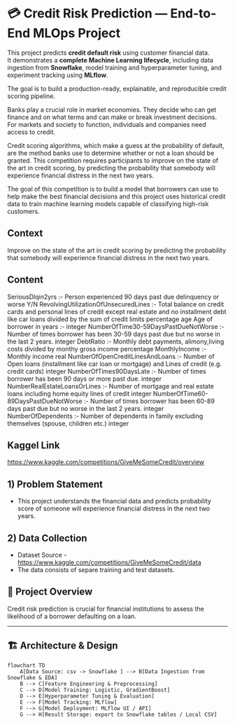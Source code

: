 # 💳 Credit Risk Prediction — End-to-End MLOps Project

This project predicts **credit default risk** using customer financial data.  
It demonstrates a **complete Machine Learning lifecycle**, including data ingestion from **Snowflake**, model training and hyperparameter tuning, and experiment tracking using **MLflow**.  

The goal is to build a production-ready, explainable, and reproducible credit scoring pipeline.

Banks play a crucial role in market economies. They decide who can get finance and on what terms and can make or break investment decisions. For markets and society to function, individuals and companies need access to credit. 

Credit scoring algorithms, which make a guess at the probability of default, are the method banks use to determine whether or not a loan should be granted. This competition requires participants to improve on the state of the art in credit scoring, by predicting the probability that somebody will experience financial distress in the next two years.

The goal of this competition is to build a model that borrowers can use to help make the best financial decisions and this project uses historical credit data to train machine learning models capable of classifying high-risk customers.


## Context
Improve on the state of the art in credit scoring by predicting the probability that somebody will experience financial distress in the next two years.

## Content
SeriousDlqin2yrs	:- Person experienced 90 days past due delinquency or worse 	Y/N
RevolvingUtilizationOfUnsecuredLines	:- Total balance on credit cards and personal lines of credit except real estate and no installment debt like car loans divided by the sum of credit limits	percentage
age	Age of borrower in years	:- integer
NumberOfTime30-59DaysPastDueNotWorse	:- Number of times borrower has been 30-59 days past due but no worse in the last 2 years.	integer
DebtRatio	:- Monthly debt payments, alimony,living costs divided by monthy gross income	percentage
MonthlyIncome	:- Monthly income	real
NumberOfOpenCreditLinesAndLoans	:- Number of Open loans (installment like car loan or mortgage) and Lines of credit (e.g. credit cards)	integer
NumberOfTimes90DaysLate	:- Number of times borrower has been 90 days or more past due.	integer
NumberRealEstateLoansOrLines	:- Number of mortgage and real estate loans including home equity lines of credit	integer
NumberOfTime60-89DaysPastDueNotWorse	:- Number of times borrower has been 60-89 days past due but no worse in the last 2 years.	integer
NumberOfDependents	:- Number of dependents in family excluding themselves (spouse, children etc.)	integer


## Kaggel Link
https://www.kaggle.com/competitions/GiveMeSomeCredit/overview


## 1) Problem Statement

- This project understands the financial data and predicts probability score of someone will experience financial distress in the next two years.


## 2) Data Collection
- Dataset Source - https://www.kaggle.com/competitions/GiveMeSomeCredit/data
- The data consists of separe training and test datasets.



## 🧠 Project Overview

Credit risk prediction is crucial for financial institutions to assess the likelihood of a borrower defaulting on a loan.  

---

## 🏗️ Architecture & Design

```mermaid
flowchart TD
    A[Data Source: csv -> Snowflake ] --> B[Data Ingestion from Snowflake & EDA]
    B --> C[Feature Engineering & Preprocessing]
    C --> D[Model Training: Logistic, GradientBoost]
    D --> E[Hyperparameter Tuning & Evaluation]
    E --> F[Model Tracking: MLflow]
    F --> G[Model Deployment: MLflow UI / API]
    G --> H[Result Storage: export to Snowflake tables / Local CSV]
    

